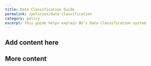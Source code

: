 ```yaml
---
title: Data Classification Guide
permalink: /policies/data-classification
category: policy
excerpt: This guide helps explain BU's Data Classification system 
---
```


## Add content here 

## More content 
